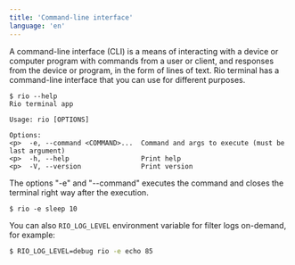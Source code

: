 ```yaml
---
title: 'Command-line interface'
language: 'en'
---
```


A command-line interface (CLI) is a means of interacting with a device or computer program with commands from a user or client, and responses from the device or program, in the form of lines of text. Rio terminal has a command-line interface that you can use for different purposes.

```
$ rio --help
Rio terminal app

Usage: rio [OPTIONS]

Options:
<p>  -e, --command <COMMAND>...  Command and args to execute (must be last argument)
<p>  -h, --help                  Print help
<p>  -V, --version               Print version
```

The options "-e" and "--command" executes the command and closes the terminal right way after the execution.

```
$ rio -e sleep 10
```
You can also `RIO_LOG_LEVEL` environment variable for filter logs on-demand, for example:

```bash
$ RIO_LOG_LEVEL=debug rio -e echo 85
```